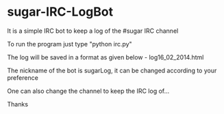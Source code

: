 sugar-IRC-LogBot
================

It is a simple IRC bot to keep a log of the #sugar IRC channel

To run the program just type "python irc.py"

The log will be saved in a format as given below
        - log16_02_2014.html

The nickname of the bot is sugarLog, it can be changed according to your preference

One can also change the channel to keep the IRC log of...

Thanks

